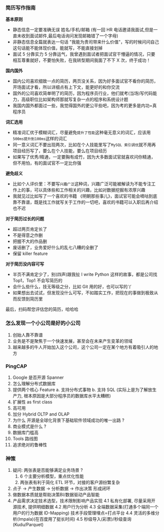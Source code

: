 ### 简历写作指南

__基本原则__
* 静态信息一定要准确无误 姓名/手机/邮箱 (有一回 HR 电话邀请我面试,但是一直未收到面试邮件,最后电话询问发现邮箱错了一个字母)
* 非静态信息全篇就表达一句话 "我能为贵司带来什么价值"，写的时候问问自己这句话能不能体现价值，能就写，不能直接划掉
* 面试 5 分靠实力 5 分靠运气，我曾遇到面试者把面试官干懵逼的情况，只要相互尊重就好，不要怕失败，在我转型期间我面了不下 X 次，终于成功！

__国内国外__
* 国内公司喜欢细致一点的简历，两页没关系，因为好多面试官不看你的简历，开场面试才看，所以详细点有上下文，能更好的和你交流
* 国外的公司喜欢简单明了的简历，因为程序员行业，他们就考(当场)写代码能力，高级职位比如架构师那就写复杂一点的程序和系统设计题
* 我国内国外都面过一些，我觉得国外的更公平些吧，因为考的更多是内功=真程序员

__词汇选用__
* 精准词汇优于模糊词汇，尽量避免`提升了性能`这种毫无意义的词汇，应该用 `500ms提升到100ms`这样的词汇
* 同一意义词汇不要出现两次，比如在个人技能里写了`MySQL 索引调优`就不用再项目经历写了，要么在个人技能，要么在项目经历
* 如果写了优秀/精通，一定要胸有成竹，因为大多数面试官就喜欢问你精通，但不用怕，有的面试官不一定比你强

__避免歧义__
* 比如个人评价里：不要写`兴趣广泛`这种词，兴趣广泛可能被解读为不能专注工作上的事，可以具体些和工作相关的兴趣，比如对数据挖掘有浓厚兴趣
* 我就见过比如写了一个喜欢的书籍 《明朝那些事儿》，面试官可能会嘀咕到底靠不靠谱，既是找工作就写关于工作的一切吧，喜欢的书籍可以入职后再介绍也不迟

__对于简历过长的问题__
* 超过两页肯定长了
* 不是得意之作删
* 把握不大的作品删
* 废话删了，业务爱好什么的乱七八糟的全删了
* 保留 killer feature

__对于简历没内容可写__
* 半页不满肯定少了，别(四声)跟我扯 I write Python 这样的故事，都是公司找Top1，Top1 不会写简历的
* 会什么些什么，技无等级之分，比如 Git 用的好，也可以写的丫
* 如果想出去试试，但发现没什么可写，不如踏实工作，把现在的事做到极致从而反馈到简历里


最后，扫码帮您评估您的简历，哈哈哈

### 怎么发现一个小公司是好的小公司
1. 创始人靠不靠谱
3. 业务是不是聚焦于一个快速发展，甚至会在未来产生变革的领域
4. 越来越多的牛人开始加入这个公司，这个公司一定在某个地方有着吸引人的地方


### PingCAP
1. Google 是否开源 Spanner
2. 怎么理解分布式数据库
3. 提供两个核心 Feature a. 支持分布式事物 b. 支持 SQL (实际上是为了解放生产力, 根本原因是大部分程序员的数据库水平太糟糕)
4. 扩展性 as first class
5. 高可用
6. 加分 Hybrid OLTP and OLAP
7. 为什么 开源是全球化背景下基础软件领域成功的唯一出路 ?
8. 商业模式是什么 ?
9. 数据库门槛高
10. Tools 路线图
11. 追求绝对的鲁棒性

### 神策
1. 疑问: 两张表是否能够满足业务场景 ? 
    1. 6 个主要分析模型，重点优化性能
    2. 两张表有利于简化 ETL 环节，对接的客户源纷繁复杂
2. 点子 -> 产生数据 -> 分析数据 -> 作出决策 形成闭环
3. 做数据本质就是帮助决策BI/数据驱动产品智能
4. 产品需求决定技术选型，技术限制影响产品实现
    4.1 私有化部署, 尽量采用开源技术, 提供明细数据
    4.2 用户行为分析
    4.3 全端数据采集(打通多个端同一个用户的行为数据 ID-Mapping) 技术手段管理埋点=打点平台
    4.4 灵活的多维分析(Impala)(在百度用了挺长时间)
    4.5 秒级导入(彩票)/秒级查询(Kudu/Parquet)
